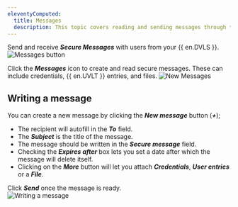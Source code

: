 ```yaml
---
eleventyComputed:
  title: Messages
  description: This topic covers reading and sending messages through the {{ en.DVLS }} web interface.
---
```

Send and receive ***Secure Messages*** with users from your {{ en.DVLS }}.
![Messages button](https://webdevolutions.azureedge.net/docs/en/server/ServerOp4009.png)  

Click the ***Messages*** icon to create and read secure messages. These can include credentials, {{ en.UVLT }} entries, and files.
![New Messages](https://webdevolutions.azureedge.net/docs/en/server/ServerOp4052.png)

## Writing a message
You can create a new message by clicking the ***New message*** button (***+***);
* The recipient will autofill in the ***To*** field.
* The ***Subject*** is the title of the message.
* The message should be written in the ***Secure message*** field.
* Checking the ***Expires after*** box lets you set a date after which the message will delete itself.
* Clicking on the ***More*** button will let you attach ***Credentials***, ***User entries*** or a ***File***.  

Click ***Send*** once the message is ready.  
![Writing a message](https://webdevolutions.azureedge.net/docs/en/server/ServerOp0050.png)
